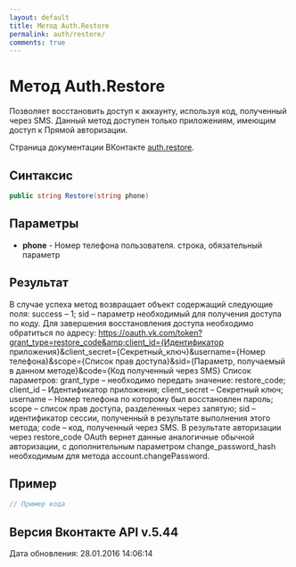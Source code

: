 ```yaml
---
layout: default
title: Метод Auth.Restore
permalink: auth/restore/
comments: true
---
```

# Метод Auth.Restore
Позволяет восстановить доступ к аккаунту, используя код, полученный через SMS. 
Данный метод доступен только приложениям, имеющим доступ к Прямой авторизации.

Страница документации ВКонтакте [auth.restore](https://vk.com/dev/auth.restore).

## Синтаксис
``` csharp
public string Restore(string phone)
```

## Параметры
+ **phone** - Номер телефона пользователя. строка, обязательный параметр

## Результат
В случае успеха метод возвращает объект содержащий следующие поля: 
success – 1; 
sid – параметр необходимый для получения доступа по коду. 
Для завершения восстановления доступа необходимо обратиться по адресу: https://oauth.vk.com/token?grant_type=restore_code&amp;client_id={Идентификатор приложения}&amp;client_secret={Секретный_ключ}&amp;username={Номер телефона}&amp;scope={Список прав доступа}&amp;sid={Параметр, получаемый в данном методе}&amp;code={Код полученный через SMS} 
Список параметров: 
grant_type – необходимо передать значение: restore_code; 
client_id – Идентификатор приложения; 
client_secret – Секретный ключ; 
username – Номер телефона по которому был восстановлен пароль; 
scope – список прав доступа, разделенных через запятую; 
sid – идентификатор сессии, полученный в результате выполнения этого метода; 
code – код, полученный через SMS. 
В результате авторизации через restore_code OAuth вернет данные аналогичные обычной авторизации, с дополнительным параметром change_password_hash необходимым для метода account.changePassword.

## Пример
``` csharp
// Пример кода
```

## Версия Вконтакте API v.5.44
Дата обновления: 28.01.2016 14:06:14
